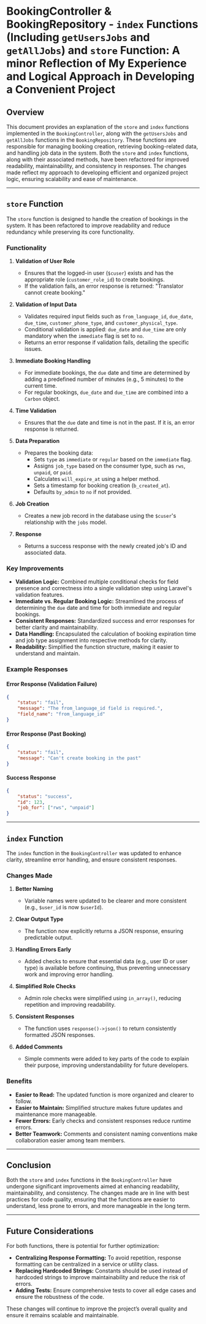 

# BookingController & BookingRepository - `index` Functions (Including `getUsersJobs` and `getAllJobs`) and `store` Function: A minor Reflection of My Experience and Logical Approach in Developing a Convenient Project

## Overview
This document provides an explanation of the `store` and `index` functions implemented in the `BookingController`, along with the `getUsersJobs` and `getAllJobs` functions in the `BookingRepository`. These functions are responsible for managing booking creation, retrieving booking-related data, and handling job data in the system. Both the `store` and `index` functions, along with their associated methods, have been refactored for improved readability, maintainability, and consistency in responses. The changes made reflect my approach to developing efficient and organized project logic, ensuring scalability and ease of maintenance.

---

## `store` Function

The `store` function is designed to handle the creation of bookings in the system. It has been refactored to improve readability and reduce redundancy while preserving its core functionality.

### Functionality

1. **Validation of User Role**
   - Ensures that the logged-in user (`$cuser`) exists and has the appropriate role (`customer_role_id`) to create bookings.
   - If the validation fails, an error response is returned: "Translator cannot create booking."

2. **Validation of Input Data**
   - Validates required input fields such as `from_language_id`, `due_date`, `due_time`, `customer_phone_type`, and `customer_physical_type`.
   - Conditional validation is applied: `due_date` and `due_time` are only mandatory when the `immediate` flag is set to `no`.
   - Returns an error response if validation fails, detailing the specific issues.

3. **Immediate Booking Handling**
   - For immediate bookings, the `due` date and time are determined by adding a predefined number of minutes (e.g., 5 minutes) to the current time.
   - For regular bookings, `due_date` and `due_time` are combined into a `Carbon` object.

4. **Time Validation**
   - Ensures that the `due` date and time is not in the past. If it is, an error response is returned.

5. **Data Preparation**
   - Prepares the booking data:
      - Sets `type` as `immediate` or `regular` based on the `immediate` flag.
      - Assigns `job_type` based on the consumer type, such as `rws`, `unpaid`, or `paid`.
      - Calculates `will_expire_at` using a helper method.
      - Sets a timestamp for booking creation (`b_created_at`).
      - Defaults `by_admin` to `no` if not provided.

6. **Job Creation**
   - Creates a new job record in the database using the `$cuser`'s relationship with the `jobs` model.

7. **Response**
   - Returns a success response with the newly created job's ID and associated data.

### Key Improvements

- **Validation Logic:** Combined multiple conditional checks for field presence and correctness into a single validation step using Laravel's validation features.
- **Immediate vs. Regular Booking Logic:** Streamlined the process of determining the `due` date and time for both immediate and regular bookings.
- **Consistent Responses:** Standardized success and error responses for better clarity and maintainability.
- **Data Handling:** Encapsulated the calculation of booking expiration time and job type assignment into respective methods for clarity.
- **Readability:** Simplified the function structure, making it easier to understand and maintain.

### Example Responses

#### Error Response (Validation Failure)
```json
{
    "status": "fail",
    "message": "The from_language_id field is required.",
    "field_name": "from_language_id"
}
```

#### Error Response (Past Booking)
```json
{
    "status": "fail",
    "message": "Can't create booking in the past"
}
```

#### Success Response
```json
{
    "status": "success",
    "id": 123,
    "job_for": ["rws", "unpaid"]
}
```

---

## `index` Function

The `index` function in the `BookingController` was updated to enhance clarity, streamline error handling, and ensure consistent responses.

### Changes Made

1. **Better Naming**
   - Variable names were updated to be clearer and more consistent (e.g., `$user_id` is now `$userId`).

2. **Clear Output Type**
   - The function now explicitly returns a JSON response, ensuring predictable output.

3. **Handling Errors Early**
   - Added checks to ensure that essential data (e.g., user ID or user type) is available before continuing, thus preventing unnecessary work and improving error handling.

4. **Simplified Role Checks**
   - Admin role checks were simplified using `in_array()`, reducing repetition and improving readability.

5. **Consistent Responses**
   - The function uses `response()->json()` to return consistently formatted JSON responses.

6. **Added Comments**
   - Simple comments were added to key parts of the code to explain their purpose, improving understandability for future developers.

### Benefits

- **Easier to Read:** The updated function is more organized and clearer to follow.
- **Easier to Maintain:** Simplified structure makes future updates and maintenance more manageable.
- **Fewer Errors:** Early checks and consistent responses reduce runtime errors.
- **Better Teamwork:** Comments and consistent naming conventions make collaboration easier among team members.

---

## Conclusion

Both the `store` and `index` functions in the `BookingController` have undergone significant improvements aimed at enhancing readability, maintainability, and consistency. The changes made are in line with best practices for code quality, ensuring that the functions are easier to understand, less prone to errors, and more manageable in the long term.

---

## Future Considerations

For both functions, there is potential for further optimization:

- **Centralizing Response Formatting:** To avoid repetition, response formatting can be centralized in a service or utility class.
- **Replacing Hardcoded Strings:** Constants should be used instead of hardcoded strings to improve maintainability and reduce the risk of errors.
- **Adding Tests:** Ensure comprehensive tests to cover all edge cases and ensure the robustness of the code.

These changes will continue to improve the project’s overall quality and ensure it remains scalable and maintainable.